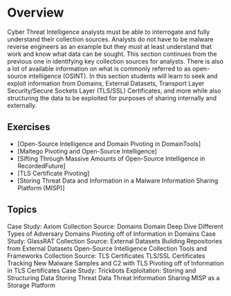 # Overview

Cyber Threat Intelligence analysts must be able to interrogate and fully understand their collection sources. Analysts do not have to be malware reverse engineers as an example but they must at least understand that work and know what data can be sought. This section continues from the previous one in identifying key collection sources for analysts. There is also a lot of available information on what is commonly referred to as open-source intelligence (OSINT). In this section students will learn to seek and exploit information from Domains, External Datasets, Transport Layer Security/Secure Sockets Layer (TLS/SSL) Certificates, and more while also structuring the data to be exploited for purposes of sharing internally and externally.

## Exercises
* [Open-Source Intelligence and Domain Pivoting in DomainTools]
* [Maltego Pivoting and Open-Source Intelligence]
* [Sifting Through Massive Amounts of Open-Source Intelligence in RecordedFuture]
* [TLS Certificate Pivoting]
* [Storing Threat Data and Information in a Malware Information Sharing Platform (MISP)]


## Topics

Case Study: Axiom
Collection Source: Domains
Domain Deep Dive
Different Types of Adversary Domains
Pivoting off of Information in Domains
Case Study: GlassRAT
Collection Source: External Datasets
Building Repositories from External Datasets
Open-Source Intelligence Collection Tools and Frameworks
Collection Source: TLS Certificates
TLS/SSL Certificates
Tracking New Malware Samples and C2 with TLS
Pivoting off of Information in TLS Certificates
Case Study: Trickbots
Exploitation: Storing and Structuring Data
Storing Threat Data
Threat Information Sharing
MISP as a Storage Platform
